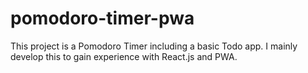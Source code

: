 # pomodoro-timer-pwa

This project is a Pomodoro Timer including a basic Todo app. I mainly develop this to gain experience with React.js and PWA.